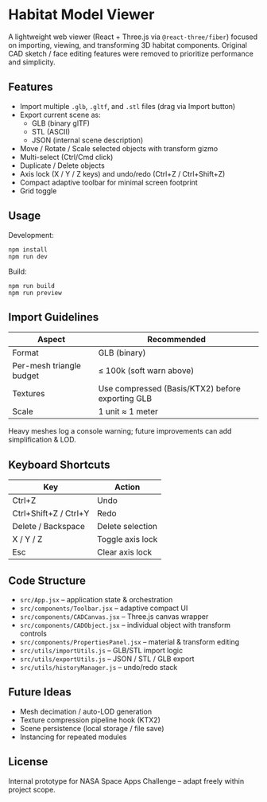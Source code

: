 # Habitat Model Viewer

A lightweight web viewer (React + Three.js via `@react-three/fiber`) focused on importing, viewing, and transforming 3D habitat components. Original CAD sketch / face editing features were removed to prioritize performance and simplicity.

## Features

- Import multiple `.glb`, `.gltf`, and `.stl` files (drag via Import button)
- Export current scene as:
  - GLB (binary glTF)
  - STL (ASCII)
  - JSON (internal scene description)
- Move / Rotate / Scale selected objects with transform gizmo
- Multi-select (Ctrl/Cmd click)
- Duplicate / Delete objects
- Axis lock (X / Y / Z keys) and undo/redo (Ctrl+Z / Ctrl+Shift+Z)
- Compact adaptive toolbar for minimal screen footprint
- Grid toggle

## Usage

Development:

```
npm install
npm run dev
```

Build:

```
npm run build
npm run preview
```

## Import Guidelines

| Aspect                   | Recommended                                      |
| ------------------------ | ------------------------------------------------ |
| Format                   | GLB (binary)                                     |
| Per-mesh triangle budget | ≤ 100k (soft warn above)                         |
| Textures                 | Use compressed (Basis/KTX2) before exporting GLB |
| Scale                    | 1 unit ≈ 1 meter                                 |

Heavy meshes log a console warning; future improvements can add simplification & LOD.

## Keyboard Shortcuts

| Key                   | Action           |
| --------------------- | ---------------- |
| Ctrl+Z                | Undo             |
| Ctrl+Shift+Z / Ctrl+Y | Redo             |
| Delete / Backspace    | Delete selection |
| X / Y / Z             | Toggle axis lock |
| Esc                   | Clear axis lock  |

## Code Structure

- `src/App.jsx` – application state & orchestration
- `src/components/Toolbar.jsx` – adaptive compact UI
- `src/components/CADCanvas.jsx` – Three.js canvas wrapper
- `src/components/CADObject.jsx` – individual object with transform controls
- `src/components/PropertiesPanel.jsx` – material & transform editing
- `src/utils/importUtils.js` – GLB/STL import logic
- `src/utils/exportUtils.js` – JSON / STL / GLB export
- `src/utils/historyManager.js` – undo/redo stack

## Future Ideas

- Mesh decimation / auto-LOD generation
- Texture compression pipeline hook (KTX2)
- Scene persistence (local storage / file save)
- Instancing for repeated modules

## License

Internal prototype for NASA Space Apps Challenge – adapt freely within project scope.
